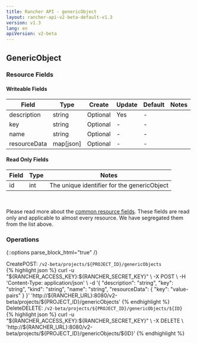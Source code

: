 ```yaml
---
title: Rancher API - genericObject
layout: rancher-api-v2-beta-default-v1.3
version: v1.3
lang: en
apiVersion: v2-beta
---
```


## GenericObject



### Resource Fields

#### Writeable Fields

Field | Type | Create | Update | Default | Notes
---|---|---|---|---|---
description | string | Optional | Yes | - | 
key | string | Optional | - | - | 
name | string | Optional | - | - | 
resourceData | map[json] | Optional | - | - | 


#### Read Only Fields

Field | Type   | Notes
---|---|---
id | int  | The unique identifier for the genericObject


<br>

Please read more about the [common resource fields]({{site.baseurl}}/rancher/{{page.version}}/{{page.lang}}/api/{{page.apiVersion}}/common/). These fields are read only and applicable to almost every resource. We have segregated them from the list above.

### Operations
{::options parse_block_html="true" /}
<a id="create"></a>
<div class="action"><span class="header">Create<span class="headerright">POST:  <code>/v2-beta/projects/${PROJECT_ID}/genericObjects</code></span></span>
<div class="action-contents"> {% highlight json %}
curl -u "${RANCHER_ACCESS_KEY}:${RANCHER_SECRET_KEY}" \
-X POST \
-H 'Content-Type: application/json' \
-d '{
	"description": "string",
	"key": "string",
	"kind": "string",
	"name": "string",
	"resourceData": {
		"key": "value-pairs"
	}
}' 'http://${RANCHER_URL}:8080/v2-beta/projects/${PROJECT_ID}/genericObjects'
{% endhighlight %}
</div></div>
<a id="delete"></a>
<div class="action"><span class="header">Delete<span class="headerright">DELETE:  <code>/v2-beta/projects/${PROJECT_ID}/genericObjects/${ID}</code></span></span>
<div class="action-contents"> {% highlight json %}
curl -u "${RANCHER_ACCESS_KEY}:${RANCHER_SECRET_KEY}" \
-X DELETE \
'http://${RANCHER_URL}:8080/v2-beta/projects/${PROJECT_ID}/genericObjects/${ID}'
{% endhighlight %}
</div></div>



